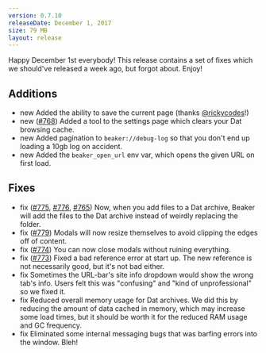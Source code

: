 ```yaml
---
version: 0.7.10
releaseDate: December 1, 2017
size: 79 MB
layout: release
---
```


Happy December 1st everybody! This release contains a set of fixes which we should've released a week ago, but forgot about. Enjoy!

<h2>Additions</h2>

 - <span class="tag new">new</span> Added the ability to save the current page (thanks [@rickycodes](https://github.com/rickycodes)!)
 - <span class="tag new">new</span> ([#768](https://github.com/beakerbrowser/beaker/pull/768)) Added a tool to the settings page which clears your Dat browsing cache.
 - <span class="tag new">new</span> Added pagination to `beaker://debug-log` so that you don't end up loading a 10gb log on accident.
 - <span class="tag new">new</span> Added the `beaker_open_url` env var, which opens the given URL on first load.

<h2>Fixes</h2>

 - <span class="tag updated">fix</span> ([#775](https://github.com/beakerbrowser/beaker/issues/775), [#776](https://github.com/beakerbrowser/beaker/issues/775), [#765](https://github.com/beakerbrowser/beaker/issues/765)) Now, when you add files to a Dat archive, Beaker will add the files to the Dat archive instead of weirdly replacing the folder.
 - <span class="tag updated">fix</span> ([#779](https://github.com/beakerbrowser/beaker/issues/779)) Modals will now resize themselves to avoid clipping the edges off of content.
 - <span class="tag updated">fix</span> ([#774](https://github.com/beakerbrowser/beaker/issues/774)) You can now close modals without ruining everything.
 - <span class="tag updated">fix</span> ([#773](https://github.com/beakerbrowser/beaker/issues/773)) Fixed a bad reference error at start up. The new reference is not necessarily good, but it's not bad either.
 - <span class="tag updated">fix</span> Sometimes the URL-bar's site info dropdown would show the wrong tab's info. Users felt this was "confusing" and "kind of unprofessional" so we fixed it.
 - <span class="tag updated">fix</span> Reduced overall memory usage for Dat archives. We did this by reducing the amount of data cached in memory, which may increase some load times, but it should be worth it for the reduced RAM usage and GC frequency.
 - <span class="tag updated">fix</span> Eliminated some internal messaging bugs that was barfing errors into the window. Bleh!
